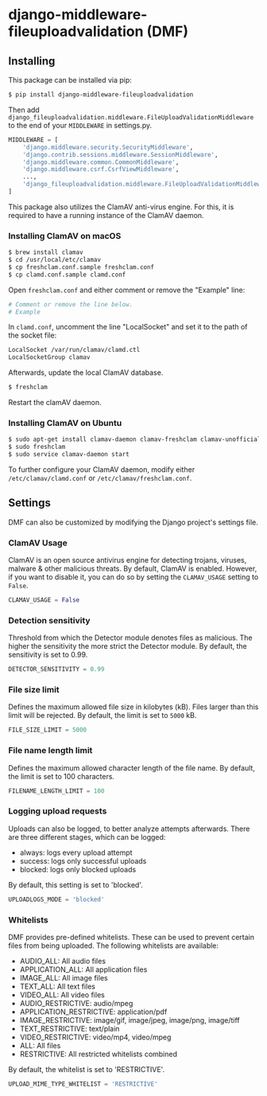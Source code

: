 # django-middleware-fileuploadvalidation (DMF)

[comment]: <> ([![pypi-version]][pypi]) 

## Installing

This package can be installed via pip:

```bash
$ pip install django-middleware-fileuploadvalidation
```

Then add `django_fileuploadvalidation.middleware.FileUploadValidationMiddleware` to the end of your `MIDDLEWARE` in settings.py.

```python
MIDDLEWARE = [
    'django.middleware.security.SecurityMiddleware',
    'django.contrib.sessions.middleware.SessionMiddleware',
    'django.middleware.common.CommonMiddleware',
    'django.middleware.csrf.CsrfViewMiddleware',
    ...,
    'django_fileuploadvalidation.middleware.FileUploadValidationMiddleware',
]
```

This package also utilizes the ClamAV anti-virus engine. For this, it is required to have a running instance of the ClamAV daemon.


### Installing ClamAV on macOS

```bash
$ brew install clamav
$ cd /usr/local/etc/clamav
$ cp freshclam.conf.sample freshclam.conf
$ cp clamd.conf.sample clamd.conf
```

Open `freshclam.conf` and either comment or remove the "Example" line:
```bash
# Comment or remove the line below.
# Example
```

In `clamd.conf`, uncomment the line "LocalSocket" and set it to the path of the socket file:
```bash
LocalSocket /var/run/clamav/clamd.ctl
LocalSocketGroup clamav
```

Afterwards, update the local ClamAV database.
```bash
$ freshclam
```

Restart the clamAV daemon.

### Installing ClamAV on Ubuntu

```bash
$ sudo apt-get install clamav-daemon clamav-freshclam clamav-unofficial-sigs
$ sudo freshclam
$ sudo service clamav-daemon start
```

To further configure your ClamAV daemon, modify either `/etc/clamav/clamd.conf` or `/etc/clamav/freshclam.conf`.


[pypi]: https://pypi.org/project/django-cprofile-middleware/
[pypi-version]: https://img.shields.io/pypi/v/django-cprofile-middleware.svg

## Settings
DMF can also be customized by modifying the Django project's settings file.

### ClamAV Usage
ClamAV is an open source antivirus engine for detecting trojans, viruses, malware & other malicious threats. By default, ClamAV is enabled. However, if you want to disable it, you can do so by setting the `CLAMAV_USAGE` setting to `False`.
```python
CLAMAV_USAGE = False
```

### Detection sensitivity
Threshold from which the Detector module denotes files as malicious.
The higher the sensitivity the more strict the Detector module.
By default, the sensitivity is set to 0.99.
```python
DETECTOR_SENSITIVITY = 0.99
```

### File size limit
Defines the maximum allowed file size in kilobytes (kB). Files larger than this limit will be rejected. By default, the limit is set to `5000` kB.
```python
FILE_SIZE_LIMIT = 5000
```

### File name length limit
Defines the maximum allowed character length of the file name.
By default, the limit is set to 100 characters.
```python
FILENAME_LENGTH_LIMIT = 100
```

### Logging upload requests
Uploads can also be logged, to better analyze attempts afterwards.
There are three different stages, which can be logged:
- always: logs every upload attempt
- success: logs only successful uploads
- blocked: logs only blocked uploads
  
By default, this setting is set to 'blocked'.
```python
UPLOADLOGS_MODE = 'blocked'
```

### Whitelists
DMF provides pre-defined whitelists. These can be used to prevent certain files from being uploaded. The following whitelists are available:
- AUDIO_ALL: All audio files
- APPLICATION_ALL: All application files
- IMAGE_ALL: All image files
- TEXT_ALL: All text files
- VIDEO_ALL: All video files
- AUDIO_RESTRICTIVE: audio/mpeg
- APPLICATION_RESTRICTIVE: application/pdf
- IMAGE_RESTRICTIVE: image/gif, image/jpeg, image/png, image/tiff
- TEXT_RESTRICTIVE: text/plain
- VIDEO_RESTRICTIVE: video/mp4, video/mpeg
- ALL: All files
- RESTRICTIVE: All restricted whitelists combined

By default, the whitelist is set to 'RESTRICTIVE'.

```python
UPLOAD_MIME_TYPE_WHITELIST = 'RESTRICTIVE'
```